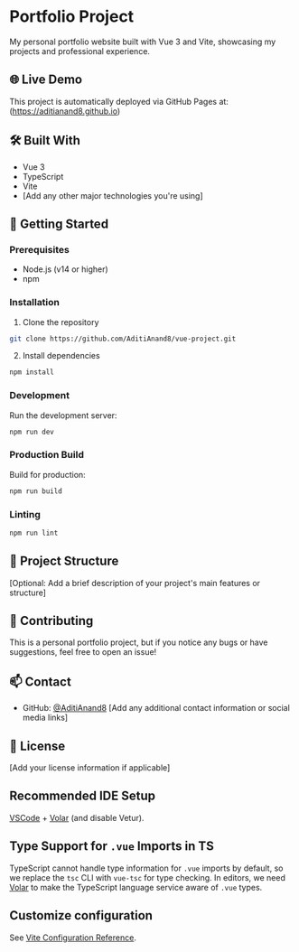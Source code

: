 # Portfolio Project

My personal portfolio website built with Vue 3 and Vite, showcasing my projects and professional experience.

## 🌐 Live Demo

This project is automatically deployed via GitHub Pages at:(https://aditianand8.github.io)

## 🛠️ Built With

- Vue 3
- TypeScript
- Vite
- [Add any other major technologies you're using]

## 🚀 Getting Started

### Prerequisites

- Node.js (v14 or higher)
- npm

### Installation

1. Clone the repository

```sh
git clone https://github.com/AditiAnand8/vue-project.git
```

2. Install dependencies

```sh
npm install
```

### Development

Run the development server:

```sh
npm run dev
```

### Production Build

Build for production:

```sh
npm run build
```

### Linting

```sh
npm run lint
```

## 📝 Project Structure

[Optional: Add a brief description of your project's main features or structure]

## 🤝 Contributing

This is a personal portfolio project, but if you notice any bugs or have suggestions, feel free to open an issue!

## 📫 Contact

- GitHub: [@AditiAnand8](https://github.com/AditiAnand8)
  [Add any additional contact information or social media links]

## 📄 License

[Add your license information if applicable]

## Recommended IDE Setup

[VSCode](https://code.visualstudio.com/) + [Volar](https://marketplace.visualstudio.com/items?itemName=Vue.volar) (and disable Vetur).

## Type Support for `.vue` Imports in TS

TypeScript cannot handle type information for `.vue` imports by default, so we replace the `tsc` CLI with `vue-tsc` for type checking. In editors, we need [Volar](https://marketplace.visualstudio.com/items?itemName=Vue.volar) to make the TypeScript language service aware of `.vue` types.

## Customize configuration

See [Vite Configuration Reference](https://vitejs.dev/config/).
